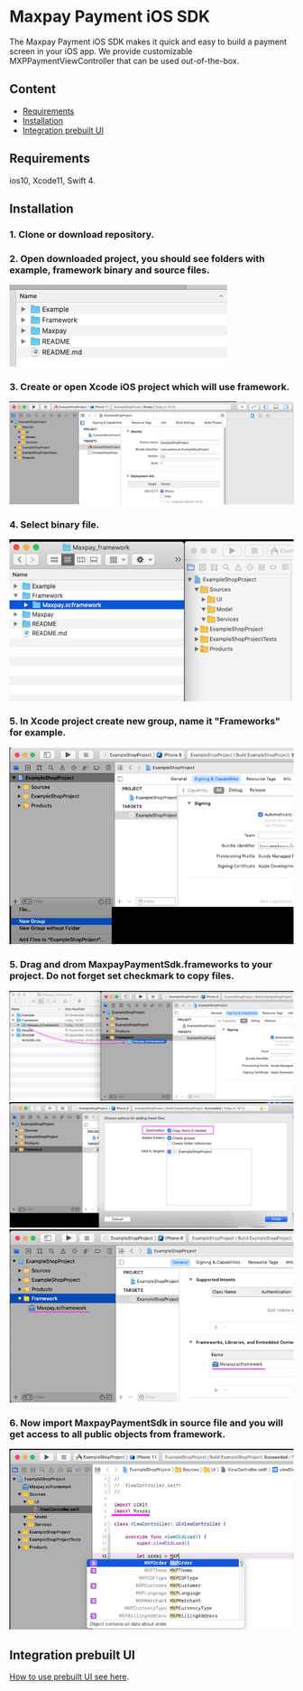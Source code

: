 # Maxpay Payment iOS SDK

The Maxpay Payment iOS SDK makes it quick and easy to build a payment screen in your iOS app. We provide customizable MXPPaymentViewController that can be used out-of-the-box.

## Content
* [Requirements](#requirements)
* [Installation](#installation)
* [Integration prebuilt UI](#integration-prebuilt-ui)


## Requirements
ios10, Xcode11, Swift 4.

## Installation
### 1. Clone or download repository.

### 2. Open downloaded project, you should see folders with example, framework binary and source files.
![Downloaded project](README/downloaded_project.png)

### 3. Create or open Xcode iOS project which will use framework.
![New project](README/new_project.png)

### 4. Select binary file.
![Binary file](README/select_project.png)

### 5. In Xcode project create new group, name it "Frameworks" for example.
![New group](README/new_group.png)

### 5. Drag and drom MaxpayPaymentSdk.frameworks to your project. Do not forget set checkmark to copy files.
![Import library in classes](README/drag_and_drop.png)
![Select 'Copy items if needed'](README/copy_if_needed.png)
![Copied files](README/copied_files.png)

### 6. Now import MaxpayPaymentSdk in source file and you will get access to all public objects from framework.
![Import library in classes](README/import_library_in_classes.png)

## Integration prebuilt UI
[How to use prebuilt UI see here](README/INTEGRATION.md).
